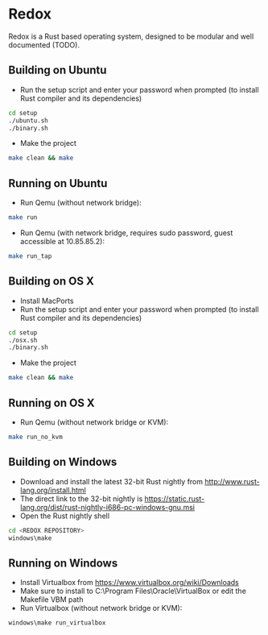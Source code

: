 # Redox
Redox is a Rust based operating system, designed to be modular and well documented (TODO).

## Building on Ubuntu
- Run the setup script and enter your password when prompted (to install Rust compiler and its dependencies)
```bash
cd setup
./ubuntu.sh
./binary.sh
```
- Make the project
```bash
make clean && make
```

## Running on Ubuntu
- Run Qemu (without network bridge):
```bash
make run
```
- Run Qemu (with network bridge, requires sudo password, guest accessible at 10.85.85.2):
```bash
make run_tap
```

## Building on OS X
- Install MacPorts
- Run the setup script and enter your password when prompted (to install Rust compiler and its dependencies)
```bash
cd setup
./osx.sh
./binary.sh
```
- Make the project
```bash
make clean && make
```

## Running on OS X
- Run Qemu (without network bridge or KVM):
```bash
make run_no_kvm
```

## Building on Windows
- Download and install the latest 32-bit Rust nightly from http://www.rust-lang.org/install.html
- The direct link to the 32-bit nightly is https://static.rust-lang.org/dist/rust-nightly-i686-pc-windows-gnu.msi
- Open the Rust nightly shell
```bash
cd <REDOX REPOSITORY>
windows\make
```

## Running on Windows
- Install Virtualbox from https://www.virtualbox.org/wiki/Downloads
- Make sure to install to C:\Program Files\Oracle\VirtualBox or edit the Makefile VBM path
- Run Virtualbox (without network bridge or KVM):
```bash
windows\make run_virtualbox
```
